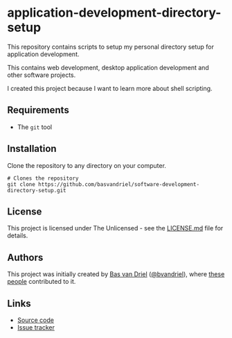 # application-development-directory-setup

This repository contains scripts to setup my personal directory setup for application development.

This contains web development, desktop application development and other software projects.

I created this project because I want to learn more about shell scripting.

## Requirements
* The `git` tool

## Installation
Clone the repository to any directory on your computer.

```shell
# Clones the repository
git clone https://github.com/basvandriel/software-development-directory-setup.git
```

## License
This project is licensed under The Unlicensed - see the [LICENSE.md](LICENSE.md) file for details.

## Authors
This project was initially created by [Bas van Driel](https://github.com/basvandriel "GitHub page") ([@bvandriel](https://twitter.com/bvandriel "Twitter page")), where [these people](https://github.com/basvandriel/WWW/graphs/contributors) contributed to it.

## Links
* [Source code](https://github.com/basvandriel/software-development-directory-setup)
* [Issue tracker](https://github.com/basvandriel/software-development-directory-setup/issues)
